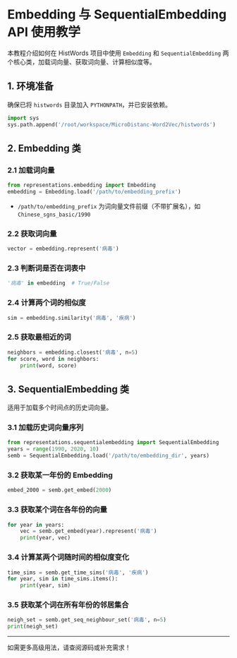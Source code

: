 # Embedding 与 SequentialEmbedding API 使用教学

本教程介绍如何在 HistWords 项目中使用 `Embedding` 和 `SequentialEmbedding` 两个核心类，加载词向量、获取词向量、计算相似度等。

## 1. 环境准备

确保已将 `histwords` 目录加入 `PYTHONPATH`，并已安装依赖。

```python
import sys
sys.path.append('/root/workspace/MicroDistanc-Word2Vec/histwords')
```

## 2. Embedding 类

### 2.1 加载词向量

```python
from representations.embedding import Embedding
embedding = Embedding.load('/path/to/embedding_prefix')
```
- `/path/to/embedding_prefix` 为词向量文件前缀（不带扩展名），如 `Chinese_sgns_basic/1990`

### 2.2 获取词向量

```python
vector = embedding.represent('病毒')
```

### 2.3 判断词是否在词表中

```python
'病毒' in embedding  # True/False
```

### 2.4 计算两个词的相似度

```python
sim = embedding.similarity('病毒', '疾病')
```

### 2.5 获取最相近的词

```python
neighbors = embedding.closest('病毒', n=5)
for score, word in neighbors:
    print(word, score)
```

## 3. SequentialEmbedding 类

适用于加载多个时间点的历史词向量。

### 3.1 加载历史词向量序列

```python
from representations.sequentialembedding import SequentialEmbedding
years = range(1990, 2020, 10)
semb = SequentialEmbedding.load('/path/to/embedding_dir', years)
```

### 3.2 获取某一年份的 Embedding

```python
embed_2000 = semb.get_embed(2000)
```

### 3.3 获取某个词在各年份的向量

```python
for year in years:
    vec = semb.get_embed(year).represent('病毒')
    print(year, vec)
```

### 3.4 计算某两个词随时间的相似度变化

```python
time_sims = semb.get_time_sims('病毒', '疾病')
for year, sim in time_sims.items():
    print(year, sim)
```

### 3.5 获取某个词在所有年份的邻居集合

```python
neigh_set = semb.get_seq_neighbour_set('病毒', n=5)
print(neigh_set)
```

---

如需更多高级用法，请查阅源码或补充需求！
